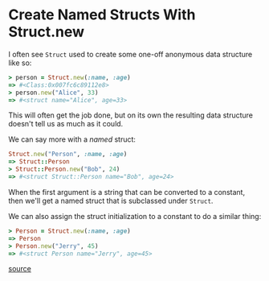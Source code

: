 # Create Named Structs With Struct.new

I often see `Struct` used to create some one-off anonymous data structure
like so:

```ruby
> person = Struct.new(:name, :age)
=> #<Class:0x007fc6c89112e8>
> person.new("Alice", 33)
=> #<struct name="Alice", age=33>
```

This will often get the job done, but on its own the resulting data
structure doesn't tell us as much as it could.

We can say more with a _named_ struct:

```ruby
Struct.new("Person", :name, :age)
=> Struct::Person
> Struct::Person.new("Bob", 24)
=> #<struct Struct::Person name="Bob", age=24>
```

When the first argument is a string that can be converted to a constant,
then we'll get a named struct that is subclassed under `Struct`.

We can also assign the struct initialization to a constant to do a similar
thing:

```ruby
> Person = Struct.new(:name, :age)
=> Person
> Person.new("Jerry", 45)
=> #<struct Person name="Jerry", age=45>
```

[source](https://ruby-doc.org/core-2.4.2/Struct.html#method-c-new)
